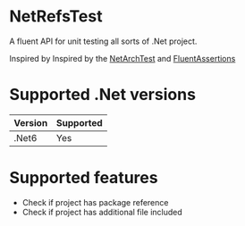 # NetRefsTest
A fluent API for unit testing all sorts of .Net project. 

Inspired by Inspired by the [NetArchTest](https://github.com/BenMorris/NetArchTest) and [FluentAssertions](https://github.com/fluentassertions/fluentassertions)

# Supported .Net versions

Version  | Supported
------------- | -------------
.Net6  | Yes

# Supported features
- Check if project has package reference
- Check if project has additional file included

